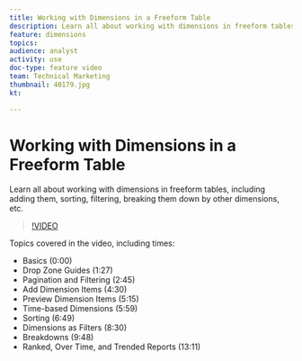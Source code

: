 ```yaml
---
title: Working with Dimensions in a Freeform Table
description: Learn all about working with dimensions in freeform tables, including adding them, sorting, filtering, breaking them down by other dimensions, etc.
feature: dimensions
topics: 
audience: analyst
activity: use
doc-type: feature video
team: Technical Marketing
thumbnail: 40179.jpg
kt: 

---
```


# Working with Dimensions in a Freeform Table

Learn all about working with dimensions in freeform tables, including adding them, sorting, filtering, breaking them down by other dimensions, etc.

>[!VIDEO](https://video.tv.adobe.com/v/40179/?quality=12&learn=on)

Topics covered in the video, including times:

* Basics (0:00)
* Drop Zone Guides (1:27)
* Pagination and Filtering (2:45)
* Add Dimension Items (4:30)
* Preview Dimension Items (5:15)
* Time-based Dimensions (5:59)
* Sorting (6:49)
* Dimensions as Filters (8:30)
* Breakdowns (9:48)
* Ranked, Over Time, and Trended Reports (13:11)
